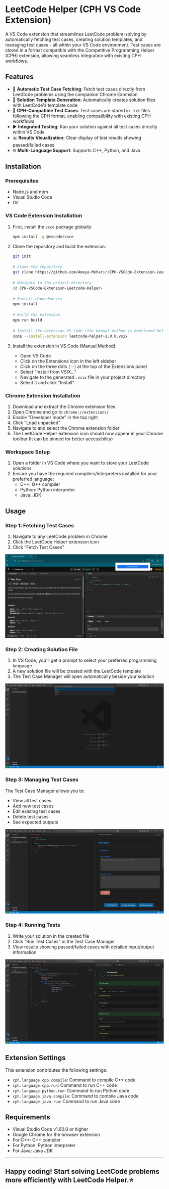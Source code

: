 # LeetCode Helper (CPH VS Code Extension)

A VS Code extension that streamlines LeetCode problem-solving by automatically fetching test cases, creating solution templates, and managing test cases - all within your VS Code environment. Test cases are stored in a format compatible with the Competitive Programming Helper (CPH) extension, allowing seamless integration with existing CPH workflows.

## Features

- 🔄 **Automatic Test Case Fetching**: Fetch test cases directly from LeetCode problems using the companion Chrome Extension
- 📝 **Solution Template Generation**: Automatically creates solution files with LeetCode's template code
- 🧪 **CPH-Compatible Test Cases**: Test cases are stored in `.txt` files following the CPH format, enabling compatibility with existing CPH workflows
- ▶️ **Integrated Testing**: Run your solution against all test cases directly within VS Code
- 📊 **Results Visualization**: Clear display of test results showing passed/failed cases
- 🌐 **Multi-Language Support**: Supports C++, Python, and Java

## Installation

### Prerequisites
- Node.js and npm
- Visual Studio Code
- Git

### VS Code Extension Installation
1. First, install the `vsce` package globally:
   ```bash
   npm install -g @vscode/vsce
   ```

2. Clone the repository and build the extension:
   ```bash
   git init
   
   # Clone the repository
   git clone https://github.com/Ameya-Moharir/CPH-VSCode-Extension-Leetcode-Helper-.git

   # Navigate to the project directory
   cd CPH-VSCode-Extension-Leetcode-Helper-

   # Install dependencies
   npm install

   # Build the extension
   npm run build

   # Install the extension VS Code (the manual method is mentioned below)
   code --install-extension leetcode-helper-1.0.0.vsix
   ```
   

3. Install the extension in VS Code (Manual Method):
   - Open VS Code
   - Click on the Extensions icon in the left sidebar
   - Click on the three dots (⋯) at the top of the Extensions panel
   - Select "Install from VSIX..."
   - Navigate to the generated `.vsix` file in your project directory
   - Select it and click "Install"

### Chrome Extension Installation
1. Download and extract the Chrome extension files
2. Open Chrome and go to `chrome://extensions/`
3. Enable "Developer mode" in the top right
4. Click "Load unpacked"
5. Navigate to and select the Chrome extension folder
6. The LeetCode Helper extension icon should now appear in your Chrome toolbar (It can be pinned for better accessibility)

### Workspace Setup
1. Open a folder in VS Code where you want to store your LeetCode solutions
2. Ensure you have the required compilers/interpreters installed for your preferred language:
   - C++: G++ compiler
   - Python: Python interpreter
   - Java: JDK

## Usage

### Step 1: Fetching Test Cases
1. Navigate to any LeetCode problem in Chrome
2. Click the LeetCode Helper extension icon
3. Click "Fetch Test Cases"

![Fetch Test Cases](images/Fetch-Test-Cases.png)

### Step 2: Creating Solution File
1. In VS Code, you'll get a prompt to select your preferred programming language
2. A new solution file will be created with the LeetCode template
3. The Test Case Manager will open automatically beside your solution

![Language Selection](images/SelectLanguage.png)

### Step 3: Managing Test Cases
The Test Case Manager allows you to:
- View all test cases
- Add new test cases
- Edit existing test cases
- Delete test cases
- See expected outputs

![Test Case Manager](images/TestCaseManager.png)

### Step 4: Running Tests
1. Write your solution in the created file
2. Click "Run Test Cases" in the Test Case Manager
3. View results showing passed/failed cases with detailed input/output information

![Test Results](images/Test-Results.png)

## Extension Settings

This extension contributes the following settings:

* `cph.language.cpp.compile`: Command to compile C++ code
* `cph.language.cpp.run`: Command to run C++ code
* `cph.language.python.run`: Command to run Python code
* `cph.language.java.compile`: Command to compile Java code
* `cph.language.java.run`: Command to run Java code


## Requirements

- Visual Studio Code v1.60.0 or higher
- Google Chrome for the browser extension
- For C++: G++ compiler
- For Python: Python interpreter
- For Java: Java JDK

---

## Happy coding! Start solving LeetCode problems more efficiently with LeetCode Helper.⭐
